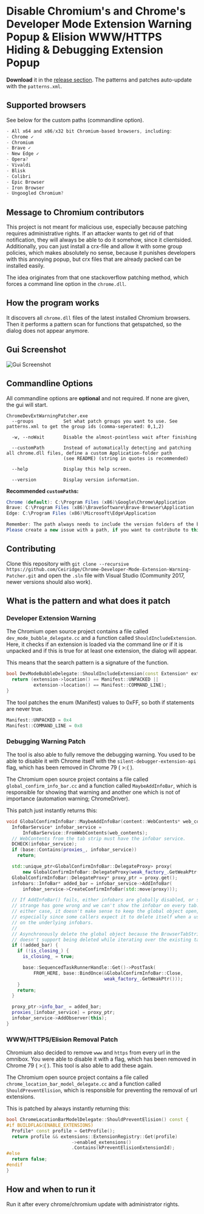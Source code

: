 # Disable Chromium's and Chrome's Developer Mode Extension Warning Popup & Elision WWW/HTTPS Hiding & Debugging Extension Popup
**Download** it in the [release section](https://github.com/Ceiridge/Chrome-Developer-Mode-Extension-Warning-Patcher/releases). The patterns and patches auto-update with the `patterns.xml`.

## Supported browsers
See below for the custom paths (commandline option).
```javascript
- All x64 and x86/x32 bit Chromium-based browsers, including:
- Chrome ✓
- Chromium
- Brave ✓
- New Edge ✓
- Opera?
- Vivaldi
- Blisk
- Colibri
- Epic Browser
- Iron Browser
- Ungoogled Chromium?
```

## Message to Chromium contributors
This project is not meant for malicious use, especially because patching requires administrative rights. If an attacker wants to get rid of that notification, they will always be able to do it somehow, since it clientsided. Additionally, you can just install a crx-file and allow it with some group policies, which makes absolutely no sense, because it punishes developers with this annoying popup, but crx files that are already packed can be installed easily.

The idea originates from that one stackoverflow patching method, which forces a command line option in the `chrome.dll`.

## How the program works
It discovers all `chrome.dll` files of the latest installed Chromium browsers. Then it performs a pattern scan for functions that getspatched, so the dialog does not appear anymore.

## Gui Screenshot
![Gui Screenshot](https://raw.githubusercontent.com/Ceiridge/Chrome-Developer-Mode-Extension-Warning-Patcher/master/media/guiscreenshot.png)

## Commandline Options
All commandline options are **optional** and not required. If none are given, the gui will start.

```
ChromeDevExtWarningPatcher.exe 
  --groups           Set what patch groups you want to use. See patterns.xml to get the group ids (comma-seperated: 0,1,2)

  -w, --noWait       Disable the almost-pointless wait after finishing

  --customPath       Instead of automatically detecting and patching all chrome.dll files, define a custom Application-folder path
                     (see README) (string in quotes is recommended)

  --help             Display this help screen.

  --version          Display version information.
```

**Recommended `customPath`s:**
```java
Chrome (default): C:\Program Files (x86)\Google\Chrome\Application
Brave: C:\Program Files (x86)\BraveSoftware\Brave-Browser\Application
Edge: C:\Program Files (x86)\Microsoft\Edge\Application

Remember: The path always needs to include the version folders of the browser.
Please create a new issue with a path, if you want to contribute to this list.
```

## Contributing
Clone this repository with `git clone --recursive https://github.com/Ceiridge/Chrome-Developer-Mode-Extension-Warning-Patcher.git` and open the `.sln` file with Visual Studio (Community 2017, newer versions should also work).

## What is the pattern and what does it patch

### Developer Extension Warning
The Chromium open source project contains a file called `dev_mode_bubble_delegate.cc` and a function called `ShouldIncludeExtension`. Here, it checks if an extension is loaded via the command line or if it is unpacked and if this is true for at least one extension, the dialog will appear.

This means that the search pattern is a signature of the function.

```c++
bool DevModeBubbleDelegate::ShouldIncludeExtension(const Extension* extension) {
  return (extension->location() == Manifest::UNPACKED ||
          extension->location() == Manifest::COMMAND_LINE);
}
```

The tool patches the enum (Manifest) values to 0xFF, so both if statements are never true.
```javascript
Manifest::UNPACKED = 0x4
Manifest::COMMAND_LINE = 0x8
```

### Debugging Warning Patch
The tool is also able to fully remove the debugging warning. You used to be able to disable it with Chrome itself with the `silent-debugger-extension-api` flag, which has been removed in Chrome 79 ( >:( ).

The Chromium open source project contains a file called `global_confirm_info_bar.cc` and a function called `MaybeAddInfoBar`, which is responsible for showing that warning and another one which is not of importance (automation warning; ChromeDriver).

This patch just instantly returns this:

```c++
void GlobalConfirmInfoBar::MaybeAddInfoBar(content::WebContents* web_contents) {
  InfoBarService* infobar_service =
      InfoBarService::FromWebContents(web_contents);
  // WebContents from the tab strip must have the infobar service.
  DCHECK(infobar_service);
  if (base::Contains(proxies_, infobar_service))
    return;

  std::unique_ptr<GlobalConfirmInfoBar::DelegateProxy> proxy(
      new GlobalConfirmInfoBar::DelegateProxy(weak_factory_.GetWeakPtr()));
  GlobalConfirmInfoBar::DelegateProxy* proxy_ptr = proxy.get();
  infobars::InfoBar* added_bar = infobar_service->AddInfoBar(
      infobar_service->CreateConfirmInfoBar(std::move(proxy)));

  // If AddInfoBar() fails, either infobars are globally disabled, or something
  // strange has gone wrong and we can't show the infobar on every tab. In
  // either case, it doesn't make sense to keep the global object open,
  // especially since some callers expect it to delete itself when a user acts
  // on the underlying infobars.
  //
  // Asynchronously delete the global object because the BrowserTabStripTracker
  // doesn't support being deleted while iterating over the existing tabs.
  if (!added_bar) {
    if (!is_closing_) {
      is_closing_ = true;

      base::SequencedTaskRunnerHandle::Get()->PostTask(
          FROM_HERE, base::BindOnce(&GlobalConfirmInfoBar::Close,
                                    weak_factory_.GetWeakPtr()));
    }
    return;
  }

  proxy_ptr->info_bar_ = added_bar;
  proxies_[infobar_service] = proxy_ptr;
  infobar_service->AddObserver(this);
}
```

### WWW/HTTPS/Elision Removal Patch
Chromium also decided to remove `www` and `https` from every url in the omnibox. You were able to disable it with a flag, which has been removed in Chrome 79 ( >:( ). This tool is also able to add these again.

The Chromium open source project contains a file called `chrome_location_bar_model_delegate.cc` and a function called `ShouldPreventElision`, which is responsible for preventing the removal of url extensions.

This is patched by always instantly returning this:

```c++
bool ChromeLocationBarModelDelegate::ShouldPreventElision() const {
#if BUILDFLAG(ENABLE_EXTENSIONS)
  Profile* const profile = GetProfile();
  return profile && extensions::ExtensionRegistry::Get(profile)
                        ->enabled_extensions()
                        .Contains(kPreventElisionExtensionId);
#else
  return false;
#endif
}
```

## How and when to run it
Run it after every chrome/chromium update with administrator rights.
